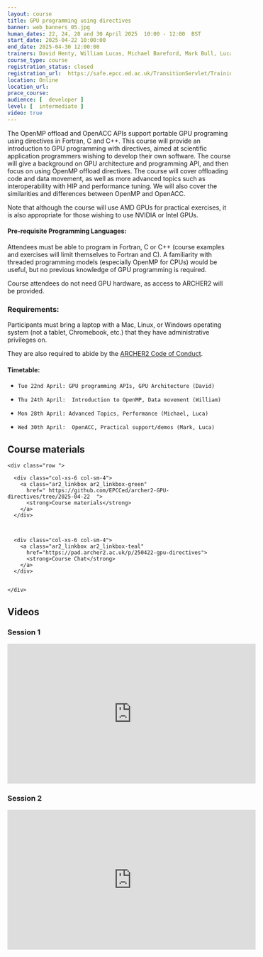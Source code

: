 ```yaml
---
layout: course
title: GPU programming using directives
banner: web_banners_05.jpg 
human_dates: 22, 24, 28 and 30 April 2025  10:00 - 12:00  BST
start_date: 2025-04-22 10:00:00
end_date: 2025-04-30 12:00:00
trainers: David Henty, William Lucas, Michael Bareford, Mark Bull, Luca Parisi
course_type: course
registration_status: closed
registration_url:  https://safe.epcc.ed.ac.uk/TransitionServlet/TrainingCourse/250422-gpu-directives
location: Online
location_url:
prace_course: 
audience: [  developer ]
level: [  intermediate ]
video: true
---
```


The OpenMP offload and OpenACC APIs support portable GPU programing using directives in Fortran, C and C++. This course will provide an introduction to GPU programming with directives, aimed at scientific application programmers wishing to develop their own software. The course will give a background on GPU architecture and programming API, and then focus on using OpenMP offload directives. The course will cover offloading code and data movement, as well as more advanced topics such as interoperability with HIP and performance tuning. We will also cover the similarities and differences between OpenMP and OpenACC.

Note that although the course will use AMD GPUs for practical exercises, it is also appropriate for those wishing to use NVIDIA or Intel GPUs.

#### Pre-requisite Programming Languages:

Attendees must be able to program in Fortran, C or C++ (course examples and exercises will limit themselves to Fortran and C). A familiarity with threaded programming models (especially OpenMP for CPUs) would be useful, but no previous knowledge of GPU programming is required.

Course attendees do not need GPU hardware, as access to ARCHER2 will be provided.



### Requirements:

Participants must bring a laptop with a Mac, Linux, or Windows operating system (not a tablet, Chromebook, etc.) that they have administrative privileges on.

They are also required to abide by the [ARCHER2  Code of Conduct](../../../about/policies/code-of-conduct.html). 


#### Timetable:

-     Tue 22nd April: GPU programming APIs, GPU Architecture (David)
-     Thu 24th April:  Introduction to OpenMP, Data movement (William)
-     Mon 28th April: Advanced Topics, Performance (Michael, Luca)
-     Wed 30th April:  OpenACC, Practical support/demos (Mark, Luca) 

<section id="service">



<h2><a name="materials">Course materials</a></h2>
 


    <div class="row ">	
 		
      <div class="col-xs-6 col-sm-4">
        <a class="ar2_linkbox ar2_linkbox-green" 
          href=" https://github.com/EPCCed/archer2-GPU-directives/tree/2025-04-22  ">
          <strong>Course materials</strong>         
        </a>
      </div>
 

  
      <div class="col-xs-6 col-sm-4">
        <a class="ar2_linkbox ar2_linkbox-teal" 
          href="https://pad.archer2.ac.uk/p/250422-gpu-directives">
          <strong>Course Chat</strong>       
        </a>
      </div>
		
 
 	</div>
		
		
					

		
<h2><a name="videos">Videos</a></h2>

<h3>Session 1</h3>

<div>
	<iframe title="Video" width="560" height="315" src="https://www.youtube.com/embed/ENL-Hx23F0U " frameborder="0" allow="accelerometer; autoplay; encrypted-media; gyroscope; picture-in-picture" allowfullscreen></iframe>
</div>



<h3>Session 2</h3>

<div>
	<iframe title="Video" width="560" height="315" src="https://www.youtube.com/embed/GKhEmAv4_os " frameborder="0" allow="accelerometer; autoplay; encrypted-media; gyroscope; picture-in-picture" allowfullscreen></iframe>
</div>
<!-- 
<h3>Session 3</h3>

<div>
	<iframe title="Video" width="560" height="315" src="https://www.youtube.com/embed/xxxxxxxxxxx" frameborder="0" allow="accelerometer; autoplay; encrypted-media; gyroscope; picture-in-picture" allowfullscreen></iframe>
</div>

<h3>Session 4</h3>

<div>
	<iframe title="Video" width="560" height="315" src="https://www.youtube.com/embed/xxxxxxxxxxx" frameborder="0" allow="accelerometer; autoplay; encrypted-media; gyroscope; picture-in-picture" allowfullscreen></iframe>
</div>

 -->





 
<h2><a name="feedback">Feedback</a></h2>


    <div class="row ">	

      <div class="col-xs-6 col-sm-4">
        <a class="ar2_linkbox ar2_linkbox-teal" 

           href="../../feedback/?course=250422-gpu-directives" 

		>
          <strong>Feedback</strong><br/>
          Please let us know what was great about this course and anything we can improve
        </a>
      </div>
    </div>
		
		

 
</section>


